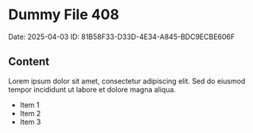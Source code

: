 # Dummy File 408

Date: 2025-04-03
ID: 81B58F33-D33D-4E34-A845-BDC9ECBE606F

## Content

Lorem ipsum dolor sit amet, consectetur adipiscing elit.
Sed do eiusmod tempor incididunt ut labore et dolore magna aliqua.

* Item 1
* Item 2
* Item 3


